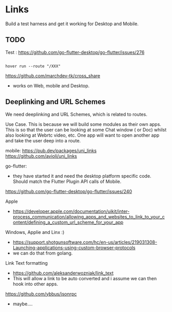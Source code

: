 # Links

Build a test harness and get it working for Desktop and Mobile.

## TODO

Test : https://github.com/go-flutter-desktop/go-flutter/issues/276
````

hover run --route "/XXX" 
````

https://github.com/marchdev-tk/cross_share
- works on Web, mobile and Desktop.

## Deeplinking and URL Schemes


We need deeplinking and URL Schemes, which is related to routes.

Use Case.
This is because we will build some modules as their own apps. This is so that the user can be looking at some Chat window ( or Doc) whilst also looking at Webrtc video, etc.
One app will want to open another app and take the user deep into a route.

mobile:
https://pub.dev/packages/uni_links
https://github.com/avioli/uni_links


go-flutter:
- they have started it and need the desktop platform specific code. Should match the Flutter Plugin API calls of Mobile.

https://github.com/go-flutter-desktop/go-flutter/issues/240

Apple
- https://developer.apple.com/documentation/uikit/inter-process_communication/allowing_apps_and_websites_to_link_to_your_content/defining_a_custom_url_scheme_for_your_app

Windows, Applie and Linx :)
- https://support.shotgunsoftware.com/hc/en-us/articles/219031308-Launching-applications-using-custom-browser-protocols
- we can do that from golang.



Link Text formatting
- https://github.com/aleksanderwozniak/link_text
- This will allow a link to be auto converted and i assume we can then hook into other apps.


https://github.com/ybbus/jsonrpc
- maybe....



